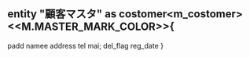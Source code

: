 entity "顧客マスタ" as costomer<m_costomer>
<<M.MASTER_MARK_COLOR>>{
--
padd
namee
address
tel
mai;
del_flag
reg_date
}

